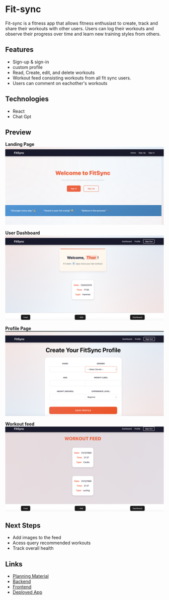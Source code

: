 # Fit-sync

Fit-sync is a fitness app that allows fitness enthusiast to create, track and share their workouts with other users. Users can log their workouts and observe their progress over time and learn new training styles from others.  

## Features
- Sign-up & sign-in
- custom profile
- Read, Create, edit, and delete workouts
- Workout feed consisting workouts from all fit sync users.
- Users can comment on eachother's workouts

## Technologies
- React
- Chat Gpt

## Preview
**Landing Page**
![fit-sync](./assets/Fit%20sync%20landing%20pag.png)

**User Dashboard**
![fit-sync](./assets/User%20dashboard.png) 

**Profile Page**
![fit-sync](./assets/User%20profile%20page.png)

**Workout feed**
![fit-sync](./assets/Workout%20feed.png)

## Next Steps
- Add images to the feed
- Acess query recommended workouts
- Track overall health

## Links
- [Planning Material](https://trello.com/invite/b/68064715e2847402c5a9dcdf/ATTI9b9c6dc449b1ba176ff8472f5db9c1efDE9A2515/ga-collaboration-fitsync)
- [Backend](https://github.com/origamist3ve/fitsync-back-end)
- [Frontend](https://github.com/origamist3ve/fitsync-front-end)
- [Deployed App](https://fitsync-front-end-production.up.railway.app)
